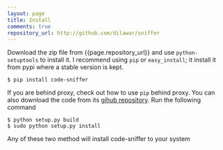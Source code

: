 ```yaml
---
layout: page
title: Install
comments: true
repository_url: http://github.com/dilawar/sniffer
---
```


Download the zip file from {{page.repository_url}} and use `python-setuptools`
to install it. I recommend using `pip` or `easy_install`; it install it from
pypi where a stable version is kept.

    $ pip install code-sniffer 

If you are behind proxy, check out how to use `pip` behind proxy. You can also
download the code from its [gihub repository]({{page.repository_url}}). Run the
following command

    $ python setup.py build 
    $ sudo python setup.py install 

Any of these two method will install code-sniffer to your system


